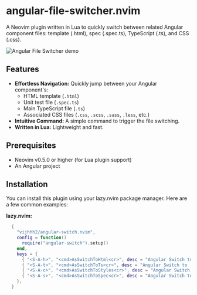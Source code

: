 # angular-file-switcher.nvim

A Neovim plugin written in Lua to quickly switch between related Angular component files: template (.html), spec (.spec.ts), TypeScript (.ts), and CSS (.css).

![Angular File Switcher demo](https://github.com/vijhhh2/angular-switch.nvim/blob/main/assets/angular-switch.gif)

## Features

* **Effortless Navigation:** Quickly jump between your Angular component's:
    * HTML template (`.html`)
    * Unit test file (`.spec.ts`)
    * Main TypeScript file (`.ts`)
    * Associated CSS files (`.css`, `.scss`, `.sass`, `.less`, etc.)
* **Intuitive Command:** A simple command to trigger the file switching.
* **Written in Lua:** Lightweight and fast.

## Prerequisites

* Neovim v0.5.0 or higher (for Lua plugin support)
* An Angular project

## Installation

You can install this plugin using your lazy.nvim package manager. Here are a few common examples:

**lazy.nvim:**

```lua
  {
    "vijhhh2/angular-switch.nvim",
    config = function()
      require("angular-switch").setup()
    end,
    keys = {
      { "<S-A-h>", "<cmd>AsSwitchToHtml<cr>", desc = "Angular Switch to  html" },
      { "<S-A-t>", "<cmd>AsSwitchToTs<cr>", desc = "Angular Switch to  typescript" },
      { "<S-A-c>", "<cmd>AsSwitchToStyles<cr>", desc = "Angular Switch to  styles" },
      { "<S-A-s>", "<cmd>AsSwitchToSpec<cr>", desc = "Angular Switch to  html" },
    },
  }
```
